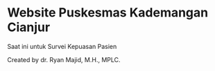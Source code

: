# Website Puskesmas Kademangan Cianjur

Saat ini untuk Survei Kepuasan Pasien

Created by dr. Ryan Majid, M.H., MPLC.
